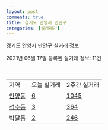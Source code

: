 ```yaml
---
layout: post
comments: true
title: 경기도 안양시 만안구
categories: [실거래가]
---
```


경기도 안양시 만안구 실거래 정보

2021년 06월 17일 등록된 실거래 정보: 11건

<script type="text/javascript">
  google.charts.load('current', {'packages':['corechart']});
  google.charts.setOnLoadCallback(drawChart);

  function drawChart() {
    var data = google.visualization.arrayToDataTable([['거래일', '매매', '전월세', '전매'], ['2021-02', 164, 227, 19], ['2021-03', 209, 252, 12], ['2021-04', 162, 212, 12], ['2021-05', 160, 135, 15], ['2021-06', 21, 55, 0]]);

    var options = {
      title: '최근 유형별 거래량 추이',
      legend: { position: 'bottom' }
    };

    var chart = new google.visualization.LineChart(document.getElementById('columnchart_material'));
    chart.draw(data, (options));
  }
</script>

<div id="columnchart_material" style="width: 450px; margin-left: -35px"></div>
<br>
<table class="sortable">
  <tr>
    <td>지역</td>
    <td>오늘 실거래</td>
    <td>2주간 실거래</td>
  </tr>

  
  <tr class="item">
    <td><a href="4117110100.html">안양동</a></td>
    <td><a href="4117110100.html">6</a></td>
    <td><a href="4117110100.html">1045</a></td>
  </tr>
    

  <tr class="item">
    <td><a href="4117110200.html">석수동</a></td>
    <td><a href="4117110200.html">3</a></td>
    <td><a href="4117110200.html">364</a></td>
  </tr>
    

  <tr class="item">
    <td><a href="4117110300.html">박달동</a></td>
    <td><a href="4117110300.html">2</a></td>
    <td><a href="4117110300.html">246</a></td>
  </tr>
    


</table>


    